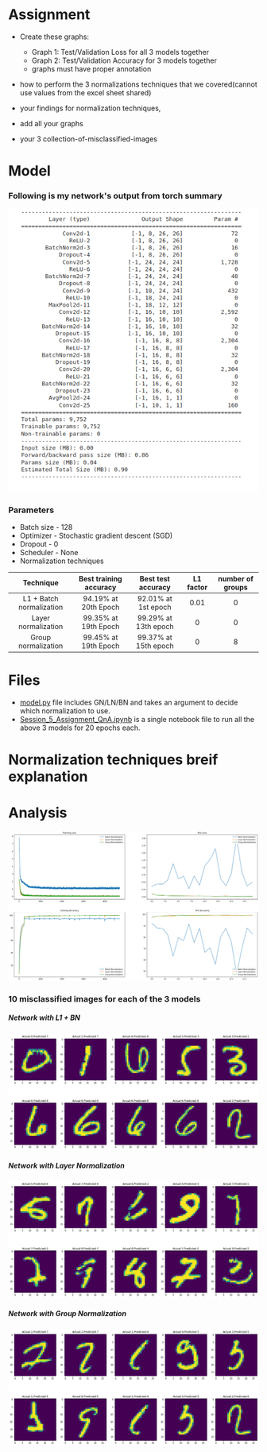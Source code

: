 # Assignment


- Create these graphs:
   - Graph 1: Test/Validation Loss for all 3 models together
   - Graph 2: Test/Validation Accuracy for 3 models together
   - graphs must have proper annotation

- how to perform the 3 normalizations techniques that we covered(cannot use values from the excel sheet shared)
- your findings for normalization techniques,
- add all your graphs
- your 3 collection-of-misclassified-images 

# Model
### Following is my network's output from torch summary
![op](images/op.png)
### Parameters
- Batch size - 128
- Optimizer - Stochastic gradient descent (SGD)
- Dropout - 0
- Scheduler - None
- Normalization techniques <br/>

| Technique                  |   Best training accuracy | Best test accuracy  |  L1 factor | number of groups |
|:--------------------------:|:------------------------:|:-------------------:|:----------:|:----------------:|
| L1 + Batch normalization   | 94.19% at 20th Epoch     | 92.01% at 1st epoch |    0.01    |       0          |    
| Layer normalization        | 99.35% at 19th Epoch     | 99.29% at 13th epoch|    0       |       0          |    
| Group normalization        | 99.45% at 19th Epoch     | 99.37% at 15th epoch|    0       |       8          |    

# Files
- [model.py](https://github.com/DimpleB0501/eva8/blob/main/Session5_normalization/model.py) file includes GN/LN/BN and takes an argument to decide which normalization to use.
- [Session_5_Assignment_QnA.ipynb](https://github.com/DimpleB0501/eva8/blob/main/Session5_normalization/Session_5_Assignment_QnA.ipynb) is a single notebook file to run all the above 3 models for 20 epochs each.

# Normalization techniques breif explanation

# Analysis 
![grap](images/graph.png)

### 10 misclassified images for each of the 3 models
##### Network with L1 + BN
![batch](images/batch.png)
##### Network with Layer Normalization
![Layer](images/layer.png)
##### Network with Group Normalization
![group](images/group.png)
